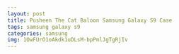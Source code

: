 ```yaml
---
layout: post
title: Pusheen The Cat Baloon Samsung Galaxy S9 Case
tags: samsung galaxy s9
categories: samsung
img: 1OwFUrO1oAkdk1uDLsM-bpPmlJgTgRjIv
---
```

